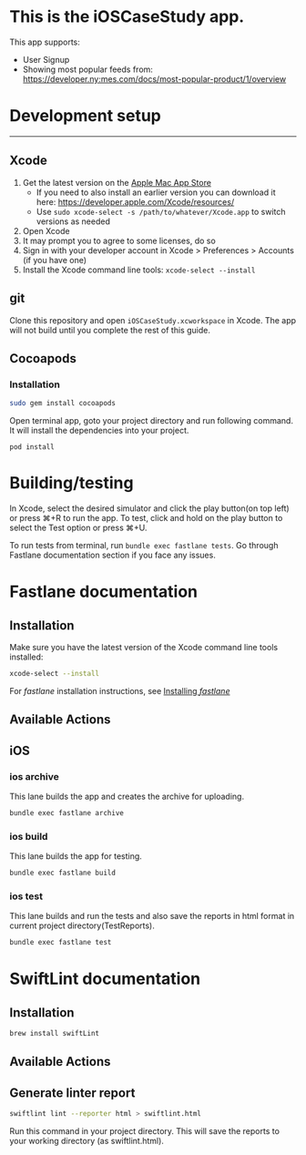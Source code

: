 # This is the iOSCaseStudy app.

This app supports:

* User Signup
* Showing most popular feeds from: https://developer.ny:mes.com/docs/most-popular-product/1/overview


# Development setup
----

## Xcode

1. Get the latest version on the [Apple Mac App Store](https://apps.apple.com/us/app/xcode/id497799835?mt=12)
   * If you need to also install an earlier version you can download it here: https://developer.apple.com/Xcode/resources/
   * Use `sudo xcode-select -s /path/to/whatever/Xcode.app` to switch versions as needed
2. Open Xcode
3. It may prompt you to agree to some licenses, do so
4. Sign in with your developer account in Xcode > Preferences > Accounts (if you have one)
5. Install the Xcode command line tools: `xcode-select --install`


## git

Clone this repository and open `iOSCaseStudy.xcworkspace` in Xcode. The app will not build until you complete the rest of this guide.


## Cocoapods

### Installation

```sh
sudo gem install cocoapods
```

Open terminal app, goto your project directory and run following command. It will install the dependencies into your project.
```
pod install
``` 


# Building/testing

In Xcode, select the desired simulator and click the play button(on top left) or press ⌘+R to run the app. To test, click and hold on the play button to select the Test option or press ⌘+U.

To run tests from terminal, run `bundle exec fastlane tests`. Go through Fastlane documentation section if you face any issues.


# Fastlane documentation

## Installation

Make sure you have the latest version of the Xcode command line tools installed:

```sh
xcode-select --install
```

For _fastlane_ installation instructions, see [Installing _fastlane_](https://docs.fastlane.tools/#installing-fastlane)

## Available Actions

## iOS

### ios archive

This lane builds the app and creates the archive for uploading.

```sh
bundle exec fastlane archive
```

### ios build

This lane builds the app for testing.

```sh
bundle exec fastlane build
```

### ios test

This lane builds and run the tests and also save the reports in html format in current project directory(TestReports).

```sh
bundle exec fastlane test
```

# SwiftLint documentation

## Installation

```sh
brew install swiftLint
```

## Available Actions

## Generate linter report

```sh
swiftlint lint --reporter html > swiftlint.html
```

Run this command in your project directory. This will save the reports to your working directory (as swiftlint.html).
